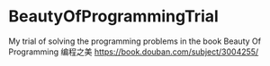 # BeautyOfProgrammingTrial
My trial of solving the programming problems in the book Beauty Of Programming 编程之美 https://book.douban.com/subject/3004255/
